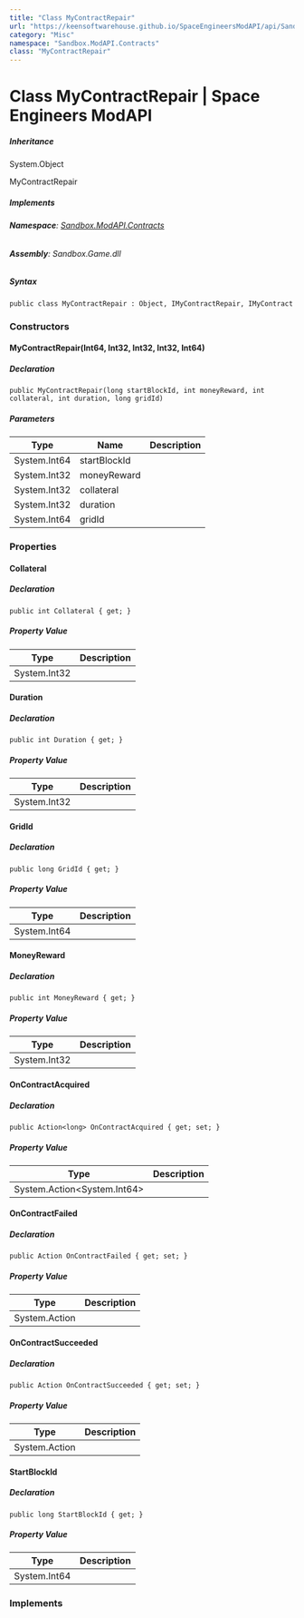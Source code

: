 ```yaml
---
title: "Class MyContractRepair"
url: "https://keensoftwarehouse.github.io/SpaceEngineersModAPI/api/Sandbox.ModAPI.Contracts.MyContractRepair.html"
category: "Misc"
namespace: "Sandbox.ModAPI.Contracts"
class: "MyContractRepair"
---
```


# Class MyContractRepair | Space Engineers ModAPI

##### Inheritance

System.Object

MyContractRepair

##### Implements

###### **Namespace**: [Sandbox.ModAPI.Contracts](https://keensoftwarehouse.github.io/SpaceEngineersModAPI/api/Sandbox.ModAPI.Contracts.html)

###### **Assembly**: Sandbox.Game.dll

##### Syntax

```
public class MyContractRepair : Object, IMyContractRepair, IMyContract
```

### Constructors

#### MyContractRepair(Int64, Int32, Int32, Int32, Int64)

##### Declaration

```
public MyContractRepair(long startBlockId, int moneyReward, int collateral, int duration, long gridId)
```

##### Parameters

| Type | Name | Description |
| --- | --- | --- |
| System.Int64 | startBlockId |     |
| System.Int32 | moneyReward |     |
| System.Int32 | collateral |     |
| System.Int32 | duration |     |
| System.Int64 | gridId |     |

### Properties

#### Collateral

##### Declaration

```
public int Collateral { get; }
```

##### Property Value

| Type | Description |
| --- | --- |
| System.Int32 |     |

#### Duration

##### Declaration

```
public int Duration { get; }
```

##### Property Value

| Type | Description |
| --- | --- |
| System.Int32 |     |

#### GridId

##### Declaration

```
public long GridId { get; }
```

##### Property Value

| Type | Description |
| --- | --- |
| System.Int64 |     |

#### MoneyReward

##### Declaration

```
public int MoneyReward { get; }
```

##### Property Value

| Type | Description |
| --- | --- |
| System.Int32 |     |

#### OnContractAcquired

##### Declaration

```
public Action<long> OnContractAcquired { get; set; }
```

##### Property Value

| Type | Description |
| --- | --- |
| System.Action<System.Int64\> |     |

#### OnContractFailed

##### Declaration

```
public Action OnContractFailed { get; set; }
```

##### Property Value

| Type | Description |
| --- | --- |
| System.Action |     |

#### OnContractSucceeded

##### Declaration

```
public Action OnContractSucceeded { get; set; }
```

##### Property Value

| Type | Description |
| --- | --- |
| System.Action |     |

#### StartBlockId

##### Declaration

```
public long StartBlockId { get; }
```

##### Property Value

| Type | Description |
| --- | --- |
| System.Int64 |     |

### Implements